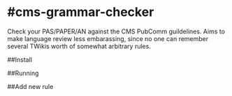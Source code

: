 #cms-grammar-checker
===================

Check your PAS/PAPER/AN against the CMS PubComm guildelines.
Aims to make language review less embarassing, since no one can remember several TWikis worth of somewhat arbitrary rules.

##Install


##Running


##Add new rule


